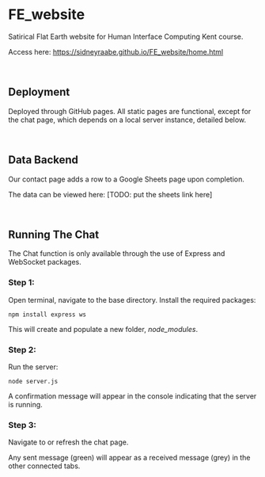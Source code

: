 # FE_website
Satirical Flat Earth website for Human Interface Computing Kent course.

Access here: https://sidneyraabe.github.io/FE_website/home.html

&nbsp;  &nbsp;

## Deployment
Deployed through GitHub pages. All static pages are functional, except for the chat page, which depends on a local server instance, detailed below.

&nbsp;  &nbsp;

## Data Backend
Our contact page adds a row to a Google Sheets page upon completion. 

The data can be viewed here: [TODO: put the sheets link here]

&nbsp;  &nbsp;

## Running The Chat
The Chat function is only available through the use of Express and WebSocket packages.

### Step 1:
Open terminal, navigate to the base directory.
Install the required packages:

```
npm install express ws
```

This will create and populate a new folder, *node_modules*.

### Step 2:
Run the server:
```
node server.js
```

A confirmation message will appear in the console indicating that the server is running. 

### Step 3:
Navigate to or refresh the chat page.

Any sent message (green) will appear as a received message (grey) in the other connected tabs.
